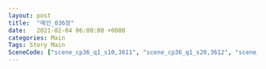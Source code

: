 ```yaml
---
layout: post
title:  "메인_036장"
date:   2021-02-04 06:00:00 +0000
categories: Main
Tags: Story Main
SceneCode: ["scene_cp36_q1_s10,3611", "scene_cp36_q1_s20,3612", "scene_cp36_q2_s10,3621", "scene_cp36_q2_s20,3622", "scene_cp36_q3_s10,3631", "scene_cp36_q3_s20,3632", "scene_cp36_q4_s10,3641", "scene_cp36_q4_s20,3642", "scene_cp36_q4_s30,3643"]
---
```

